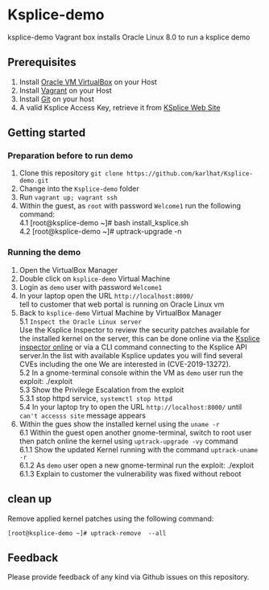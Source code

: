 # Ksplice-demo
ksplice-demo Vagrant box installs Oracle Linux 8.0  to run a ksplice demo


## Prerequisites
1. Install [Oracle VM VirtualBox](https://www.virtualbox.org/wiki/Downloads) on your Host
2. Install [Vagrant](https://vagrantup.com/) on your Host
3. Install [Git](https://git-scm.com/downloads) on your host
4. A valid Ksplice Access Key, retrieve it from [KSplice Web Site](http://ksplice.oracle.com/)

## Getting started
### Preparation before to run demo
1. Clone this repository `git clone https://github.com/karlhat/Ksplice-demo.git`
2. Change into the `Ksplice-demo` folder
3. Run `vagrant up; vagrant ssh`
4. Within the guest, as `root` with password `Welcome1`  run the following command:<br/>
  4.1  [root@ksplice-demo ~]# bash install_ksplice.sh <br/>
  4.2  [root@ksplice-demo ~]# uptrack-upgrade -n  
 
### Running the demo
1. Open the VirtualBox Manager
2. Double click on `ksplice-demo` Virtual Machine
3. Login as `demo` user with password `Welcome1`
4. In your laptop open the URL `http://localhost:8000/` <br/>
    tell to customer that web portal is running on Oracle Linux vm
5. Back to `ksplice-demo` Virtual Machine by VirtualBox Manager <br/>
  5.1 `Inspect the Oracle Linux server` <br/>
    Use the Ksplice Inspector to review the security patches available for the installed kernel on the server, this can be done online via the [Ksplice inspector online](http://ksplice.oracle.com/inspector)  or via a CLI command connecting to the Ksplice API server.In the list with available Ksplice updates you will find several CVEs including the one We are interested in (CVE-2019-13272).<br/> 
  5.2 In a gnome-terminal console within the VM as `demo` user run the exploit: ./exploit <br/>
  5.3 Show the Privilege Escalation from the exploit <br/>
  5.3.1 stop httpd service, `systemctl stop httpd` <br/>
  5.4 In your laptop try to open the URL `http://localhost:8000/` until `can't accesss site` message appears <br/>
  6. Within the gues show the  installed kernel using the `uname -r` <br/>
  6.1 Within the guest open another gnome-terminal, switch to root user then patch online the kernel using
  `uptrack-upgrade -vy` command <br/>
  6.1.1 Show the updated Kernel running with the command `uptrack-uname -r` <br/>
  6.1.2  As `demo` user open a new gnome-terminal run the exploit: ./exploit <br/>
  6.1.3 Explain to customer the vulnerability was fixed without reboot <br/>


## clean up
 Remove  applied kernel patches using the following command:
 
 `[root@ksplice-demo ~]# uptrack-remove  --all `


## Feedback
Please provide feedback of any kind via Github issues on this repository.

